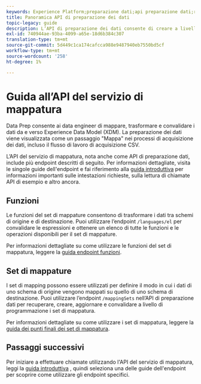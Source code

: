 ```yaml
---
keywords: Experience Platform;preparazione dati;api preparazione dati;risoluzione dei problemi;API
title: Panoramica API di preparazione dei dati
topic-legacy: guide
description: L’API di preparazione dei dati consente di creare a livello di programmazione set e funzioni di mappatura che consentono di trasformare i dati tra schemi di origine e di destinazione.
exl-id: 740944ae-93ba-4099-a65e-18d6b384c307
translation-type: tm+mt
source-git-commit: 5d449c1ca174cafcca988e9487940eb7550bd5cf
workflow-type: tm+mt
source-wordcount: '258'
ht-degree: 1%

---
```


# Guida all’API del servizio di mappatura

Data Prep consente ai data engineer di mappare, trasformare e convalidare i dati da e verso Experience Data Model (XDM). La preparazione dei dati viene visualizzata come un passaggio &quot;Mappa&quot; nei processi di acquisizione dei dati, incluso il flusso di lavoro di acquisizione CSV.

L’API del servizio di mappatura, nota anche come API di preparazione dati, include più endpoint descritti di seguito. Per informazioni dettagliate, visita le singole guide dell&#39;endpoint e fai riferimento alla [guida introduttiva](./getting-started.md) per informazioni importanti sulle intestazioni richieste, sulla lettura di chiamate API di esempio e altro ancora.

## Funzioni

Le funzioni del set di mappature consentono di trasformare i dati tra schemi di origine e di destinazione. Puoi utilizzare l’endpoint `/languages/el` per convalidare le espressioni e ottenere un elenco di tutte le funzioni e le operazioni disponibili per il set di mappature.

Per informazioni dettagliate su come utilizzare le funzioni del set di mappatura, leggere la [guida endpoint funzioni](./functions.md).

## Set di mappature

I set di mapping possono essere utilizzati per definire il modo in cui i dati di uno schema di origine vengono mappati su quello di uno schema di destinazione. Puoi utilizzare l’endpoint `/mappingSets` nell’API di preparazione dati per recuperare, creare, aggiornare e convalidare a livello di programmazione i set di mappatura.

Per informazioni dettagliate su come utilizzare i set di mappatura, leggere la [guida dei punti finali dei set di mappatura](./mapping-set.md).

## Passaggi successivi

Per iniziare a effettuare chiamate utilizzando l&#39;API del servizio di mappatura, leggi la [guida introduttiva](./getting-started.md) , quindi seleziona una delle guide dell&#39;endpoint per scoprire come utilizzare gli endpoint specifici.
